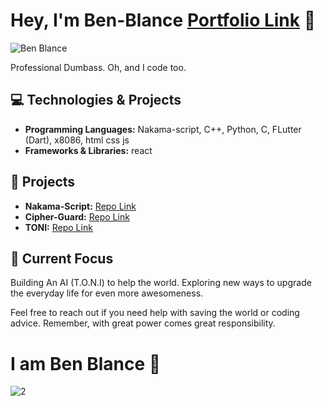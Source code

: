 # Hey, I'm **Ben-Blance** [Portfolio Link](https://ben-blance.github.io/Portfolio/portfolio.html) 👋

![Ben Blance](https://github.com/ben-blance/ben-blance/assets/147723363/a034da07-cb28-4297-9845-6aafeaff16ad)

Professional Dumbass. Oh, and I code too.

## 💻 Technologies & Projects

- **Programming Languages:** Nakama-script, C++, Python, C, FLutter (Dart), x8086, html css js
- **Frameworks & Libraries:** react

## 🔧 Projects

- **Nakama-Script:** [Repo Link](https://github.com/ben-blance/nakama-script)
- **Cipher-Guard:** [Repo Link](https://github.com/ben-blance/cipher_guard)
- **TONI:** [Repo Link](https://github.com/ben-blance/TONI)

## 🚀 Current Focus

Building An AI (T.O.N.I) to help the world. Exploring new ways to upgrade the everyday life for even more awesomeness.

Feel free to reach out if you need help with saving the world or coding advice. Remember, with great power comes great responsibility.

# I am Ben Blance 🚀

![2](https://github.com/ben-blance/ben-blance/assets/147723363/2ed80888-12e5-454c-a9fc-d803fbd48900)

